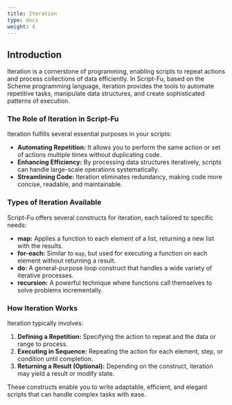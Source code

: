 ```yaml
---
title: Iteration
type: docs
weight: 4
---
```


## Introduction

Iteration is a cornerstone of programming, enabling scripts to repeat actions and process collections of data efficiently. In Script-Fu, based on the Scheme programming language, iteration provides the tools to automate repetitive tasks, manipulate data structures, and create sophisticated patterns of execution.

### The Role of Iteration in Script-Fu

Iteration fulfills several essential purposes in your scripts:
- **Automating Repetition:** It allows you to perform the same action or set of actions multiple times without duplicating code.
- **Enhancing Efficiency:** By processing data structures iteratively, scripts can handle large-scale operations systematically.
- **Streamlining Code:** Iteration eliminates redundancy, making code more concise, readable, and maintainable.

### Types of Iteration Available

Script-Fu offers several constructs for iteration, each tailored to specific needs:
- **map:** Applies a function to each element of a list, returning a new list with the results.
- **for-each:** Similar to `map`, but used for executing a function on each element without returning a result.
- **do:** A general-purpose loop construct that handles a wide variety of iterative processes.
- **recursion:** A powerful technique where functions call themselves to solve problems incrementally.

### How Iteration Works

Iteration typically involves:
1. **Defining a Repetition:** Specifying the action to repeat and the data or range to process.
2. **Executing in Sequence:** Repeating the action for each element, step, or condition until completion.
3. **Returning a Result (Optional):** Depending on the construct, iteration may yield a result or modify state.

These constructs enable you to write adaptable, efficient, and elegant scripts that can handle complex tasks with ease.
